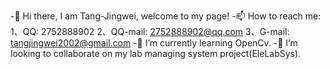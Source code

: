 -👋 Hi there, I am Tang-Jingwei, welcome to my page!
-📫 How to reach me: 
    1、QQ: 2752888902
    2、QQ-mail: 2752888902@qq.com
    3、G-mail: tangjingwei2002@gmail.com
-🌱 I’m currently learning OpenCv.
-👯 I’m looking to collaborate on my lab managing system project(EleLabSys).


<!--
**Tang-JIngWei/Tang-JingWei** is a ✨ _special_ ✨ repository because its `README.md` (this file) appears on your GitHub profile.

Here are some ideas to get you started:

- 🔭 I’m currently working on ...
- 🌱 I’m currently learning ...
- 👯 I’m looking to collaborate on ...
- 🤔 I’m looking for help with ...
- 💬 Ask me about ...
- 📫 How to reach me: ...
- 😄 Pronouns: ...
- ⚡ Fun fact: ...
-->

